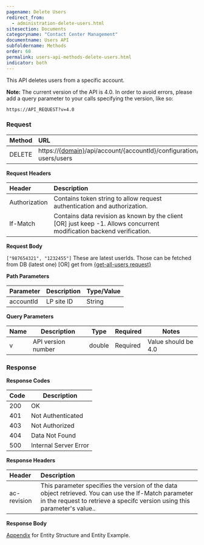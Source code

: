 ```yaml
---
pagename: Delete Users
redirect_from:
  - administration-delete-users.html
sitesection: Documents
categoryname: "Contact Center Management"
documentname: Users API
subfoldername: Methods
order: 60
permalink: users-api-methods-delete-users.html
indicator: both
---
```


This API deletes users from a specific account.

**Note:** The current version of the API is 4.0. In order to avoid errors, please add a query parameter to your calls specifying the version, like so:

```
https://API_REQUEST?v=4.0
```

### Request

 |Method|      URL|
 |:--------  |:---  |
 |DELETE|  https://[{domain}](/agent-domain-domain-api.html)/api/account/{accountId}/configuration/le-users/users |

**Request Headers**

 |Header|         Description  |
 |:------ |       :--------  |
 |Authorization|  Contains token string to allow request authentication and authorization.  |
 |If-Match|  Contains data revision as known by the client [OR] just keep -1. Allows concurrent modification backend verification. |

**Request Body**

`["987654321", "1232455"]`
 These are latest userIds. Those can be fetched from DB (latest one) [OR] get from  [{get-all-users request}](/users-api-methods-get-all-users.html)

**Path Parameters**

 |Parameter|  Description|  Type/Value |
 |:------    |:--------    |:--------|
 |accountId|  LP site ID|   String |

**Query Parameters**

 | Name            | Description                       | Type    | Required  | Notes                                                |
 |-----------------|-----------------------------------|---------|-----------|------------------------------------------------------|
 | v               | API version number                | double  | Required  | Value should be 4.0                                  |

### Response

**Response Codes**

| Code | Description           |
|------|-----------------------|
| 200  | OK                    |
| 401  | Not Authenticated     |
| 403  | Not Authorized        |
| 404  | Data Not Found        |
| 500  | Internal Server Error |

**Response Headers**

 |Header  |Description |
| :-------  | :-----  |
| ac-revision | This parameter specifies the version of the data object retrieved. You can use the If-Match parameter in the request to retrieve a specifc version using this parameter's value.. |

**Response Body**

[Appendix](administration-users-appendix.html) for Entity Structure and Entity Example.